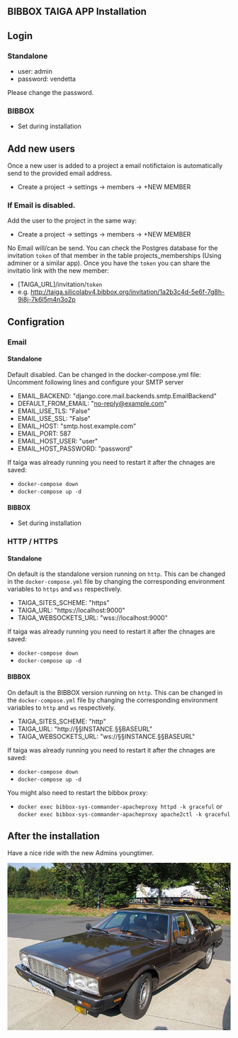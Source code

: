 ## BIBBOX TAIGA APP Installation 

## Login 

### Standalone

* user: admin
* password: vendetta

Please change the password. 

### BIBBOX

* Set during installation

## Add new users

Once a new user is added to a project a email notifictaion is automatically send to the provided email address.

* Create a project -> settings -> members -> +NEW MEMBER

### If Email is disabled.

Add the user to the project in the same way:
* Create a project -> settings -> members -> +NEW MEMBER

No Email will/can be send. You can check the Postgres database for the invitation `token` of that member in the table projects_memberships (Using adminer or a similar app).
Once you have the `token` you can share the invitatio link with the new member:
* [TAIGA_URL]/invitation/`token`
* e.g. http://taiga.silicolabv4.bibbox.org/invitation/1a2b3c4d-5e6f-7g8h-9i8j-7k6l5m4n3o2p

## Configration

### Email 

#### Standalone

Default disabled. Can be changed in the docker-compose.yml file: Uncomment following lines and configure your SMTP server
*  EMAIL_BACKEND: "django.core.mail.backends.smtp.EmailBackend"
*  DEFAULT_FROM_EMAIL: "no-reply@example.com"
*  EMAIL_USE_TLS: "False"
*  EMAIL_USE_SSL: "False"
*  EMAIL_HOST: "smtp.host.example.com"
*  EMAIL_PORT: 587
*  EMAIL_HOST_USER: "user"
*  EMAIL_HOST_PASSWORD: "password"

If taiga was already running you need to restart it after the chnages are saved:
*  `docker-compose down`
*  `docker-compose up -d`

#### BIBBOX

* Set during installation

### HTTP / HTTPS

#### Standalone

On default is the standalone version running on `http`. This can be changed in the `docker-compose.yml` file by changing the corresponding environment variables to `https` and `wss` respectively.
*  TAIGA_SITES_SCHEME: "https"
*  TAIGA_URL: "https://localhost:9000"
*  TAIGA_WEBSOCKETS_URL: "wss://localhost:9000"

If taiga was already running you need to restart it after the chnages are saved:
*  `docker-compose down`
*  `docker-compose up -d`

#### BIBBOX

On default is the BIBBOX version running on `http`. This can be changed in the `docker-compose.yml` file by changing the corresponding environment variables to `http` and `ws` respectively.
*  TAIGA_SITES_SCHEME: "http"
*  TAIGA_URL: "http://§§INSTANCE.§§BASEURL"
*  TAIGA_WEBSOCKETS_URL: "ws://§§INSTANCE.§§BASEURL"

If taiga was already running you need to restart it after the chnages are saved:
*  `docker-compose down`
*  `docker-compose up -d`

You might also need to restart the bibbox proxy:
*  `docker exec bibbox-sys-commander-apacheproxy httpd -k graceful` or `docker exec bibbox-sys-commander-apacheproxy apache2ctl -k graceful`


## After the installation

Have a nice ride with the new Admins youngtimer.

![FINAL](assets/install-screen-final.jpg)
